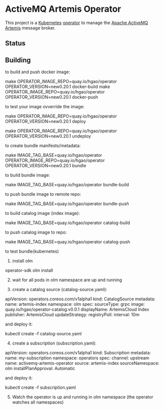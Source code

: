 # ActiveMQ Artemis Operator

This project is a [Kubernetes](https://kubernetes.io/) [operator](https://coreos.com/blog/introducing-operators.html)
to manage the [Apache ActiveMQ Artemis](https://activemq.apache.org/artemis/) message broker.

## Status


## Building 


to build and push docker image:

make OPERATOR_IMAGE_REPO=quay.io/hgao/operator OPERATOR_VERSION=new0.20.1 docker-build
make OPERATOR_IMAGE_REPO=quay.io/hgao/operator OPERATOR_VERSION=new0.20.1 docker-push

to test your image ovverride the image:

make OPERATOR_IMAGE_REPO=quay.io/hgao/operator OPERATOR_VERSION=new0.20.1 deploy

make OPERATOR_IMAGE_REPO=quay.io/hgao/operator OPERATOR_VERSION=new0.20.1 undeploy

to create bundle manifests/metadata:

make IMAGE_TAG_BASE=quay.io/hgao/operator OPERATOR_IMAGE_REPO=quay.io/hgao/operator OPERATOR_VERSION=new0.20.1 bundle

to build bundle image:

make IMAGE_TAG_BASE=quay.io/hgao/operator bundle-build

to push bundle image to remote repo:

make IMAGE_TAG_BASE=quay.io/hgao/operator bundle-push

to build catalog image (index image):

make IMAGE_TAG_BASE=quay.io/hgao/operator catalog-build

to push catalog image to repo:

make IMAGE_TAG_BASE=quay.io/hgao/operator catalog-push

to test bundle(kubernetes)

1. install olm

operator-sdk olm install

2. wait for all pods in olm namespace are up and running

3. create a catalog source (catalog-source.yaml):

apiVersion: operators.coreos.com/v1alpha1
kind: CatalogSource
metadata:
  name: artemis-index
  namespace: olm
spec:
  sourceType: grpc
  image: quay.io/hgao/operator-catalog:v0.0.1
  displayName: ArtemisCloud Index
  publisher: ArtemisCloud
  updateStrategy:
    registryPoll:
      interval: 10m

and deploy it:

  kubectl create -f catalog-source.yaml

4. create a subscription (subscription.yaml):

apiVersion: operators.coreos.com/v1alpha1
kind: Subscription
metadata:
  name: my-subscription
  namespace: operators
spec:
  channel: upstream
  name: activemq-artemis-operator
  source: artemis-index
  sourceNamespace: olm
  installPlanApproval: Automatic

and deploy it:

  kubectl create -f subscription.yaml

5. Watch the operator is up and running in olm namespace
(the operator watches all namespaces)



